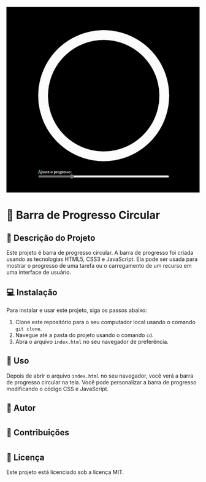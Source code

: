 ![alt text](image.png)



# 🔄 Barra de Progresso Circular

## 📝 Descrição do Projeto

Este projeto é barra de progresso circular. A barra de progresso foi criada usando as tecnologias HTML5, CSS3 e JavaScript. Ela pode ser usada para mostrar o progresso de uma tarefa ou o carregamento de um recurso em uma interface de usuário.


## 💻 Instalação

Para instalar e usar este projeto, siga os passos abaixo:

1. Clone este repositório para o seu computador local usando o comando `git clone`.
2. Navegue até a pasta do projeto usando o comando `cd`.
3. Abra o arquivo `index.html` no seu navegador de preferência.


## 🚀 Uso

Depois de abrir o arquivo `index.html` no seu navegador, você verá a barra de progresso circular na tela. Você pode personalizar a barra de progresso modificando o código CSS e JavaScript.


## 👤 Autor

#


## 🤝 Contribuições

#


## 📜 Licença

Este projeto está licenciado sob a licença MIT.
